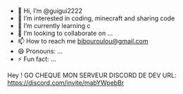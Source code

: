 - 👋 Hi, I’m @guigui2222
- 👀 I’m interested in coding, minecraft and sharing code
- 🌱 I’m currently learning c
- 💞️ I’m looking to collaborate on ...
- 📫 How to reach me bibouroulou@gmail.com
- 😄 Pronouns: ...
- ⚡ Fun fact: ...

Hey !
GO CHEQUE MON SERVEUR DISCORD DE DEV URL:  https://discord.com/invite/mabYWpebBr

<!---
guigui2222/guigui2222 is a ✨ special ✨ repository because its `README.md` (this file) appears on your GitHub profile.
You can click the Preview link to take a look at your changes.
--->
